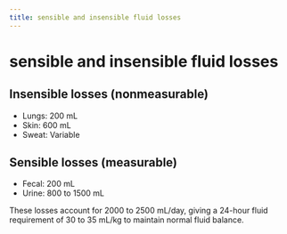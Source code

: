 ```yaml
---
title: sensible and insensible fluid losses
---
```

# sensible and insensible fluid losses

## Insensible losses (nonmeasurable)
* Lungs: 200 mL
* Skin: 600 mL
* Sweat: Variable

## Sensible losses (measurable)
* Fecal: 200 mL
* Urine: 800 to 1500 mL

These losses account for 2000 to 2500 mL/day, giving a 24-hour fluid requirement of 30 to 35 mL/kg to maintain normal fluid balance.

